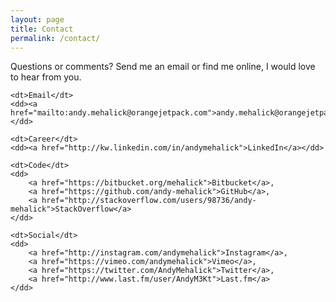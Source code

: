 ```yaml
---
layout: page
title: Contact
permalink: /contact/
---
```


<style>
    
    dl dt {
        background: #666;
        color: #fff;
        float: left; 
        font-weight: bold; 
        margin-right: 10px; 
        padding: 5px;  
        width: 100px;
        text-align: right;
        border-top-left-radius: 5px;
        border-bottom-left-radius: 5px;
    }

    dl dd {
        margin: 2px 0; 
        padding: 5px 0;
        line-height: 120%;
    }

    dl a {
        text-decoration: underline;
        color: black;
    }

    dl a.larger {
        font-size: 120%;
    }
    
</style>  

<p>Questions or comments? Send me an email or find me online, I would love to hear from you.</p>

<dl>
    
    <dt>Email</dt>
    <dd><a href="mailto:andy.mehalick@orangejetpack.com">andy.mehalick@orangejetpack.com</a></dd>
    
    <dt>Career</dt>
    <dd><a href="http://kw.linkedin.com/in/andymehalick">LinkedIn</a></dd>
    
    <dt>Code</dt>
    <dd>
        <a href="https://bitbucket.org/mehalick">Bitbucket</a>, 
        <a href="https://github.com/andy-mehalick">GitHub</a>,
        <a href="http://stackoverflow.com/users/98736/andy-mehalick">StackOverflow</a>
    </dd>
    
    <dt>Social</dt>
    <dd>
        <a href="http://instagram.com/andymehalick">Instagram</a>,
        <a href="https://vimeo.com/andymehalick">Vimeo</a>,
        <a href="https://twitter.com/AndyMehalick">Twitter</a>,
        <a href="http://www.last.fm/user/AndyM3Kt">Last.fm</a>
    </dd>

</dl>
